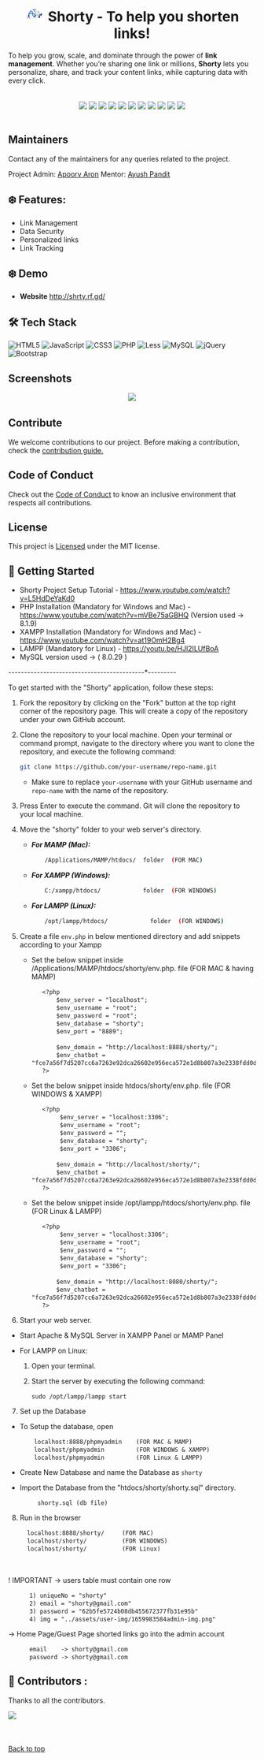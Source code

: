 <h1 align = "center">  <img src = "./assets/img/inside-header-logo.webp" height = "30" width = "40">&nbspShorty - To help you shorten links! </h1>
<!-- <hr> -->
<div>
To help you grow, scale, and dominate through the power of <b>link management</b>. Whether you’re sharing one link or millions, <b>Shorty</b> lets you personalize, share, and track your content links, while capturing data with every click.</div>
 </div>
 <br>
<div align="center">
<!--   <img src="https://forthebadge.com/images/badges/built-with-love.svg" />
  <img src="https://forthebadge.com/images/badges/uses-brains.svg" />
  <img src="https://forthebadge.com/images/badges/powered-by-responsibility.svg" /> -->
  <br/>
  <img src="https://img.shields.io/github/repo-size/apoorvaron/Shorty?style=for-the-badge" />
  <img src="https://img.shields.io/github/license/apoorvaron/Shorty?style=for-the-badge" />
  <img src="https://img.shields.io/github/issues-closed-raw/apoorvaron/Shorty?style=for-the-badge" />
  <img src="https://img.shields.io/github/issues/apoorvaron/Shorty?style=for-the-badge" />
  <img src="https://img.shields.io/github/issues-closed/apoorvaron/Shorty?style=for-the-badge" />
  <img src="https://img.shields.io/github/stars/apoorvaron/Shorty?style=for-the-badge" />
  <img src="https://img.shields.io/github/forks/apoorvaron/Shorty?style=for-the-badge" />
  <img src="https://img.shields.io/github/issues-pr/apoorvaron/Shorty?style=for-the-badge" />
  <img src="https://img.shields.io/github/last-commit/apoorvaron/Shorty?style=for-the-badge" />
  <img src="https://img.shields.io/github/contributors/apoorvaron/Shorty?style=for-the-badge" />
  <img src="https://img.shields.io/github/issues-pr-closed-raw/apoorvaron/Shorty?style=for-the-badge" />
  
</div>
<br>

## Maintainers

Contact any of the maintainers for any queries related to the project.

Project Admin:
[Apoorv Aron](https://www.linkedin.com/in/apoorv-aron-742882212/)
Mentor:
[Ayush Pandit](https://www.linkedin.com/in/ayushpanditmoto/)

## :snowflake: Features:

- Link Management
- Data Security
- Personalized links
- Link Tracking

## :snowflake: Demo

- **Website** http://shrty.rf.gd/

## :hammer_and_wrench: Tech Stack

![HTML5](https://img.shields.io/badge/html5-%23E34F26.svg?style=for-the-badge&logo=html5&logoColor=white)
![JavaScript](https://img.shields.io/badge/javascript-%23323330.svg?style=for-the-badge&logo=javascript&logoColor=%23F7DF1E)
![CSS3](https://img.shields.io/badge/css3-%231572B6.svg?style=for-the-badge&logo=css3&logoColor=white)
![PHP](https://img.shields.io/badge/php-%23777BB4.svg?style=for-the-badge&logo=php&logoColor=white)
![Less](https://img.shields.io/badge/less-2B4C80?style=for-the-badge&logo=less&logoColor=white)
![MySQL](https://img.shields.io/badge/mysql-%2300f.svg?style=for-the-badge&logo=mysql&logoColor=white)
![jQuery](https://img.shields.io/badge/jquery-%230769AD.svg?style=for-the-badge&logo=jquery&logoColor=white)
![Bootstrap](https://img.shields.io/badge/bootstrap-%238511FA.svg?style=for-the-badge&logo=bootstrap&logoColor=white)

## Screenshots

<div align = "center">
<img src = "./img/screenshot.gif">
</div>
<div id="top">

## Contribute

We welcome contributions to our project.
Before making a contribution, check the <a href="https://github.com/apoorvaron/Shorty/blob/main/CONTRIBUTING.md">contribution guide.</a>

## Code of Conduct

Check out the <a href="https://github.com/apoorvaron/Shorty/blob/main/CODE_OF_CONDUCT.md">Code of Conduct</a> to know an inclusive environment that respects all contributions.

## License

This project is <a href="https://github.com/apoorvaron/Shorty/blob/main/LICENSE">Licensed</a> under the MIT license.

## 🚀 Getting Started

- Shorty Project Setup Tutorial - https://www.youtube.com/watch?v=L5HdDeYaKd0
- PHP Installation (Mandatory for Windows and Mac) - https://www.youtube.com/watch?v=mVBe75aGBHQ (Version used -> 8.1.9)
- XAMPP Installation (Mandatory for Windows and Mac) - https://www.youtube.com/watch?v=at19OmH2Bg4
- LAMPP (Mandatory for Linux) - https://youtu.be/HJl2ILUfBoA
- MySQL version used -> ( 8.0.29 )

-------_---------_---------_---------_---------\*---------

To get started with the "Shorty" application, follow these steps:

1.  Fork the repository by clicking on the "Fork" button at the top right corner of the repository page. This will create a copy of the repository under your own GitHub account.

2.  Clone the repository to your local machine. Open your terminal or command prompt, navigate to the directory where you want to clone the repository, and execute the following command:

    ```bash
    git clone https://github.com/your-username/repo-name.git
    ```

    - Make sure to replace `your-username` with your GitHub username and `repo-name` with the name of the repository.

3.  Press Enter to execute the command. Git will clone the repository to your local machine.
4.  Move the "shorty" folder to your web server's directory.

    - _**For MAMP (Mac):**_ <br>

    ```bash
           /Applications/MAMP/htdocs/  folder  (FOR MAC)
    ```

    - _**For XAMPP (Windows):**_ <br>

    ```bash
           C:/xampp/htdocs/            folder  (FOR WINDOWS)
    ```

    - _**For LAMPP (Linux):**_ <br>

    ```bash
           /opt/lampp/htdocs/            folder  (FOR WINDOWS)
    ```

5.  Create a file `env.php` in below mentioned directory and add snippets according to your Xampp

    - Set the below snippet inside /Applications/MAMP/htdocs/shorty/env.php. file (FOR MAC & having MAMP)

             <?php
                 $env_server = "localhost";
                 $env_username = "root";
                 $env_password = "root";
                 $env_database = "shorty";
                 $env_port = "8889";

                 $env_domain = "http://localhost:8888/shorty/";
                 $env_chatbot = "fce7a56f7d5207cc6a7263e92dca26602e956eca572e1d8b807a3e2338fdd0dc/stage";
             ?>

    - Set the below snippet inside htdocs/shorty/env.php. file (FOR WINDOWS & XAMPP)

             <?php
                  $env_server = "localhost:3306";
                  $env_username = "root";
                  $env_password = "";
                  $env_database = "shorty";
                  $env_port = "3306";

                 $env_domain = "http://localhost/shorty/";
                 $env_chatbot = "fce7a56f7d5207cc6a7263e92dca26602e956eca572e1d8b807a3e2338fdd0dc/stage";
             ?>

    - Set the below snippet inside /opt/lampp/htdocs/shorty/env.php. file (FOR Linux & LAMPP)

             <?php
                  $env_server = "localhost:3306";
                  $env_username = "root";
                  $env_password = "";
                  $env_database = "shorty";
                  $env_port = "3306";

                 $env_domain = "http://localhost:8080/shorty/";
                 $env_chatbot = "fce7a56f7d5207cc6a7263e92dca26602e956eca572e1d8b807a3e2338fdd0dc/stage";
             ?>

6.  Start your web server.

- Start Apache & MySQL Server in XAMPP Panel or MAMP Panel
- For LAMPP on Linux:

  1.  Open your terminal.
  2.  Start the server by executing the following command:

          sudo /opt/lampp/lampp start

7. Set up the Database

- To Setup the database, open

          localhost:8888/phpmyadmin    (FOR MAC & MAMP)
          localhost/phpmyadmin         (FOR WINDOWS & XAMPP)
          localhost/phpmyadmin         (FOR Linux & LAMPP)

- Create New Database and name the Database as `shorty`
- Import the Database from the "htdocs/shorty/shorty.sql" directory.

           shorty.sql (db file)

8.  Run in the browser

          localhost:8888/shorty/     (FOR MAC)
          localhost/shorty/          (FOR WINDOWS)
          localhost/shorty/          (FOR Linux)

<br><br>
! IMPORTANT -> users table must contain one row

          1) uniqueNo = "shorty"
          2) email = "shorty@gmail.com"
          3) password = "62b5fe5724b08db455672377fb31e95b"
          4) img = "../assets/user-img/1659983584admin-img.png"

-> Home Page/Guest Page shorted links go into the admin account

          email    -> shorty@gmail.com
          password -> shorty@gmail.com

<!-- ## Contributors ✨

Thanks go to these wonderful people 💪

![Contributors](https://contrib.rocks/image?repo=apoorvaron/Shorty)

 -->


## 🤝 Contributors :

Thanks to all the contributors.

<a href="https://github.com/apoorvaron/Shorty/graphs/contributors"><img src="https://contrib.rocks/image?repo=apoorvaron/Shorty"></a>

</div>

<br><br>
<a href="#top">Back to top</a>
